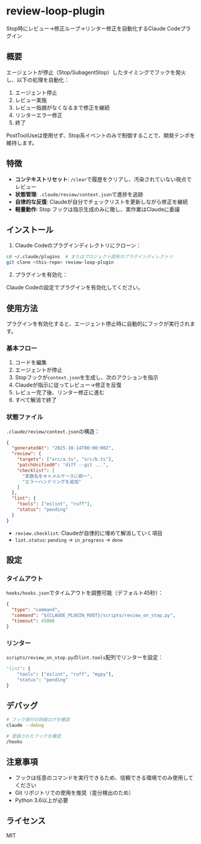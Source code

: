 # review-loop-plugin

Stop時にレビュー→修正ループ→リンター修正を自動化するClaude Codeプラグイン

## 概要

エージェントが停止（Stop/SubagentStop）したタイミングでフックを発火し、以下の処理を自動化：

1. エージェント停止
2. レビュー実施
3. レビュー指摘がなくなるまで修正を継続
4. リンターエラー修正
5. 終了

PostToolUseは使用せず、Stop系イベントのみで制御することで、開発テンポを維持します。

## 特徴

- **コンテキストリセット**: `/clear`で履歴をクリアし、汚染されていない視点でレビュー
- **状態管理**: `.claude/review/context.json`で進捗を追跡
- **自律的な反復**: Claudeが自分でチェックリストを更新しながら修正を継続
- **軽量動作**: Stop フックは指示生成のみに徹し、実作業はClaudeに委譲

## インストール

1. Claude Codeのプラグインディレクトリにクローン：

```bash
cd ~/.claude/plugins  # またはプロジェクト固有のプラグインディレクトリ
git clone <this-repo> review-loop-plugin
```

2. プラグインを有効化：

Claude Codeの設定でプラグインを有効化してください。

## 使用方法

プラグインを有効化すると、エージェント停止時に自動的にフックが実行されます。

### 基本フロー

1. コードを編集
2. エージェントが停止
3. Stopフックが`context.json`を生成し、次のアクションを指示
4. Claudeが指示に従ってレビュー→修正を反復
5. レビュー完了後、リンター修正に進む
6. すべて解消で終了

### 状態ファイル

`.claude/review/context.json`の構造：

```json
{
  "generatedAt": "2025-10-14T00:00:00Z",
  "review": {
    "targets": ["src/a.ts", "src/b.ts"],
    "patchUnified0": "diff --git ...",
    "checklist": [
      "変数名をキャメルケースに統一",
      "エラーハンドリングを追加"
    ]
  },
  "lint": {
    "tools": ["eslint", "ruff"],
    "status": "pending"
  }
}
```

- `review.checklist`: Claudeが自律的に埋めて解消していく項目
- `lint.status`: `pending` → `in_progress` → `done`

## 設定

### タイムアウト

`hooks/hooks.json`でタイムアウトを調整可能（デフォルト45秒）：

```json
{
  "type": "command",
  "command": "${CLAUDE_PLUGIN_ROOT}/scripts/review_on_stop.py",
  "timeout": 45000
}
```

### リンター

`scripts/review_on_stop.py`の`lint.tools`配列でリンターを設定：

```python
"lint": {
    "tools": ["eslint", "ruff", "mypy"],
    "status": "pending"
}
```

## デバッグ

```bash
# フック実行の詳細ログを確認
claude --debug

# 登録されたフックを確認
/hooks
```

## 注意事項

- フックは任意のコマンドを実行できるため、信頼できる環境でのみ使用してください
- Git リポジトリでの使用を推奨（差分検出のため）
- Python 3.6以上が必要

## ライセンス

MIT
